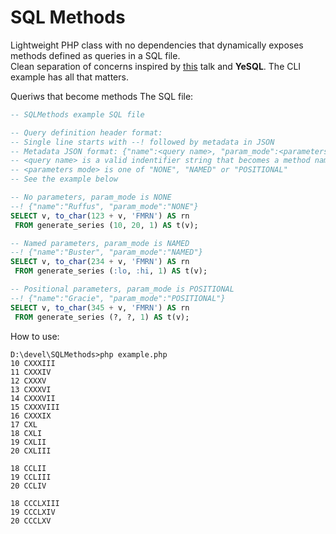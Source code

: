 # SQL Methods
Lightweight PHP class with no dependencies that dynamically exposes methods defined as queries in a SQL file.<br/>
Clean separation of concerns inspired by [this](https://www.youtube.com/watch?v=q9IXCdy_mtY) talk and __YeSQL__.
The CLI example has all that matters.

Queriws that become methods
The SQL file:

``` SQL
-- SQLMethods example SQL file

-- Query definition header format:
-- Single line starts with --! followed by metadata in JSON
-- Metadata JSON format: {"name":<query name>, "param_mode":<parameters mode>}
-- <query name> is a valid indentifier string that becomes a method name;
-- <parameters mode> is one of "NONE", "NAMED" or "POSITIONAL"
-- See the example below

-- No parameters, param_mode is NONE
--! {"name":"Ruffus", "param_mode":"NONE"}
SELECT v, to_char(123 + v, 'FMRN') AS rn
 FROM generate_series (10, 20, 1) AS t(v);

-- Named parameters, param_mode is NAMED
--! {"name":"Buster", "param_mode":"NAMED"}
SELECT v, to_char(234 + v, 'FMRN') AS rn
 FROM generate_series (:lo, :hi, 1) AS t(v);

-- Positional parameters, param_mode is POSITIONAL
--! {"name":"Gracie", "param_mode":"POSITIONAL"}
SELECT v, to_char(345 + v, 'FMRN') AS rn
 FROM generate_series (?, ?, 1) AS t(v);
```

How to use: 

```
D:\devel\SQLMethods>php example.php
10 CXXXIII
11 CXXXIV
12 CXXXV
13 CXXXVI
14 CXXXVII
15 CXXXVIII
16 CXXXIX
17 CXL
18 CXLI
19 CXLII
20 CXLIII

18 CCLII
19 CCLIII
20 CCLIV

18 CCCLXIII
19 CCCLXIV
20 CCCLXV
```
